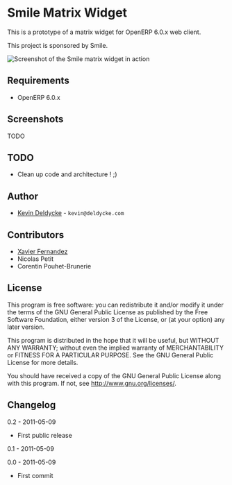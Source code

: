 Smile Matrix Widget
===================

This is a prototype of a matrix widget for OpenERP 6.0.x web client.

This project is sponsored by Smile.

![Screenshot of the Smile matrix widget in action](http://github.com/kdeldycke/smile_matrix_widget/raw/master/screenshots/ascii-art-matrix.png)


Requirements
------------

  * OpenERP 6.0.x


Screenshots
-----------

TODO


TODO
----

  * Clean up code and architecture ! ;)


Author
------

 * [Kevin Deldycke](http://kevin.deldycke.com) - `kevin@deldycke.com`


Contributors
------------

 * [Xavier Fernandez](http://twitter.com/#!/xavierfernandez)
 * Nicolas Petit
 * Corentin Pouhet-Brunerie


License
-------

This program is free software: you can redistribute it and/or modify
it under the terms of the GNU General Public License as published by
the Free Software Foundation, either version 3 of the License, or
(at your option) any later version.

This program is distributed in the hope that it will be useful,
but WITHOUT ANY WARRANTY; without even the implied warranty of
MERCHANTABILITY or FITNESS FOR A PARTICULAR PURPOSE.  See the
GNU General Public License for more details.

You should have received a copy of the GNU General Public License
along with this program.  If not, see <http://www.gnu.org/licenses/>.


Changelog
---------

0.2 - 2011-05-09

 * First public release

0.1 - 2011-05-09


0.0 - 2011-05-09

 * First commit
